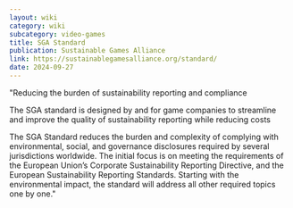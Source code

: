 ```yaml
---
layout: wiki
category: wiki
subcategory: video-games
title: SGA Standard
publication: Sustainable Games Alliance
link: https://sustainablegamesalliance.org/standard/
date: 2024-09-27
---
```


"Reducing the burden of sustainability reporting and compliance

The SGA standard is designed by and for game companies to streamline and improve the quality of sustainability reporting while reducing costs

The SGA Standard reduces the burden and complexity of complying with environmental, social, and governance disclosures required by several jurisdictions worldwide. The initial focus is on meeting the requirements of the European Union’s  Corporate Sustainability Reporting Directive, and the European Sustainability Reporting Standards. Starting with the environmental impact, the standard will address all other required topics one by one."
